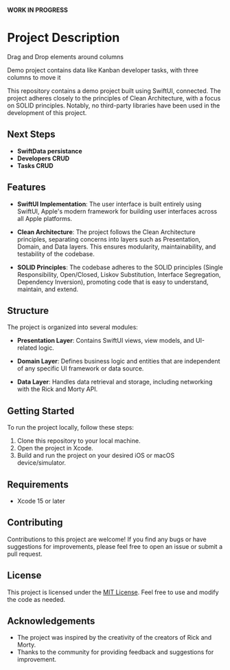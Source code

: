 **WORK IN PROGRESS**

# Project Description

Drag and Drop elements around columns

Demo project contains data like Kanban developer tasks, with three columns to move it

This repository contains a demo project built using SwiftUI, connected. 
The project adheres closely to the principles of Clean Architecture, with a focus on SOLID principles. Notably, no third-party libraries have been used in the development of this project.

## Next Steps

- **SwiftData persistance**
- **Developers CRUD**
- **Tasks CRUD**

## Features

- **SwiftUI Implementation**: The user interface is built entirely using SwiftUI, Apple's modern framework for building user interfaces across all Apple platforms.

- **Clean Architecture**: The project follows the Clean Architecture principles, separating concerns into layers such as Presentation, Domain, and Data layers. This ensures modularity, maintainability, and testability of the codebase.

- **SOLID Principles**: The codebase adheres to the SOLID principles (Single Responsibility, Open/Closed, Liskov Substitution, Interface Segregation, Dependency Inversion), promoting code that is easy to understand, maintain, and extend.

## Structure

The project is organized into several modules:

- **Presentation Layer**: Contains SwiftUI views, view models, and UI-related logic.
  
- **Domain Layer**: Defines business logic and entities that are independent of any specific UI framework or data source.

- **Data Layer**: Handles data retrieval and storage, including networking with the Rick and Morty API.

## Getting Started

To run the project locally, follow these steps:

1. Clone this repository to your local machine.
2. Open the project in Xcode.
3. Build and run the project on your desired iOS or macOS device/simulator.

## Requirements

- Xcode 15 or later

## Contributing

Contributions to this project are welcome! If you find any bugs or have suggestions for improvements, please feel free to open an issue or submit a pull request.

## License

This project is licensed under the [MIT License](LICENSE). Feel free to use and modify the code as needed.

## Acknowledgements

- The project was inspired by the creativity of the creators of Rick and Morty.
- Thanks to the community for providing feedback and suggestions for improvement.


